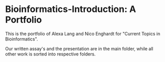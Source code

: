 # Bioinformatics-Introduction: A Portfolio
This is the portfolio of Alexa Lang and Nico Enghardt for "Current Topics in Bioinformatics".

Our written assay's and the presentation are in the main folder, while all other work is sorted into respective folders.
